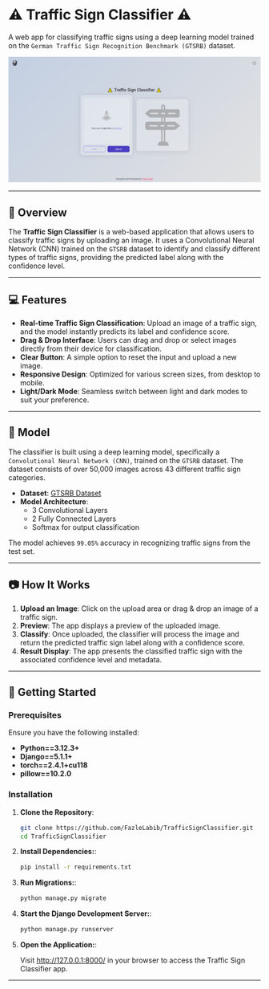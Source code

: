 # ⚠️ **Traffic Sign Classifier** ⚠️

A web app for classifying traffic signs using a deep learning model trained on the ``German Traffic Sign Recognition Benchmark (GTSRB)`` dataset.

![Traffic Sign Classifier Preview](images/preview.png)

---

## 🚦 **Overview**

The **Traffic Sign Classifier** is a web-based application that allows users to classify traffic signs by uploading an image. It uses a Convolutional Neural Network (CNN) trained on the `GTSRB` dataset to identify and classify different types of traffic signs, providing the predicted label along with the confidence level.

---

## 💻 **Features**

- **Real-time Traffic Sign Classification**: Upload an image of a traffic sign, and the model instantly predicts its label and confidence score.
- **Drag & Drop Interface**: Users can drag and drop or select images directly from their device for classification.
- **Clear Button**: A simple option to reset the input and upload a new image.
- **Responsive Design**: Optimized for various screen sizes, from desktop to mobile.
- **Light/Dark Mode**: Seamless switch between light and dark modes to suit your preference.

---

## 🧠 **Model**

The classifier is built using a deep learning model, specifically a `Convolutional Neural Network (CNN)`, trained on the `GTSRB` dataset. The dataset consists of over 50,000 images across 43 different traffic sign categories.

- **Dataset**: [GTSRB Dataset](http://benchmark.ini.rub.de/?section=gtsrb&subsection=dataset)
- **Model Architecture**:
  - 3 Convolutional Layers
  - 2 Fully Connected Layers
  - Softmax for output classification
  
The model achieves `99.05%` accuracy in recognizing traffic signs from the test set.

---

## 📷 **How It Works**

1. **Upload an Image**: Click on the upload area or drag & drop an image of a traffic sign.
2. **Preview**: The app displays a preview of the uploaded image.
3. **Classify**: Once uploaded, the classifier will process the image and return the predicted traffic sign label along with a confidence score.
4. **Result Display**: The app presents the classified traffic sign with the associated confidence level and metadata.

---

## 🚀 **Getting Started**

### **Prerequisites**

Ensure you have the following installed:

- **Python==3.12.3+**
- **Django==5.1.1+**
- **torch==2.4.1+cu118**
- **pillow==10.2.0**

### **Installation**

1. **Clone the Repository**:

   ```bash
   git clone https://github.com/FazleLabib/TrafficSignClassifier.git
   cd TrafficSignClassifier
   ```

2. **Install Dependencies:**:

   ```bash
   pip install -r requirements.txt
   ```

3. **Run Migrations:**:

   ```bash
   python manage.py migrate
   ```

4. **Start the Django Development Server:**:

   ```bash
   python manage.py runserver
   ```

5. **Open the Application:**:

   Visit http://127.0.0.1:8000/ in your browser to access the Traffic Sign Classifier app.

---
